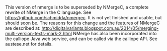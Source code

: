 This version of nmerge is to be superseded by NMergeC, a complete 
rewrite of NMerge in the C language. See 
https://github.com/schmidda/nmergec. It is not yet finished and usable, 
but should soon be. The reasons for this change and the features of 
NMergeC are described at: 
http://digitalvariants.blogspot.com.au/2014/05/merging-multi-version-texts-mark-2.html 
NMerge has also been incorporated into the calliope Java web service, 
and can be called via the calliope API. See austese.net for details.
